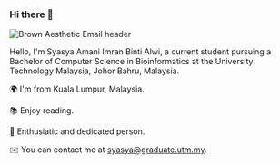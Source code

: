 ### Hi there 👋

![Brown Aesthetic Email header](https://github.com/syasyamani/syasyamani/assets/61147698/2e324250-ca14-4414-a132-fb0afc93835e)


Hello, I'm Syasya Amani Imran Binti Alwi, a current student pursuing a Bachelor of Computer Science in Bioinformatics at the University Technology Malaysia, Johor Bahru, Malaysia. 




🌍 I'm from Kuala Lumpur, Malaysia. 

📚 Enjoy reading. 

🤝 Enthusiatic and dedicated person. 

✉️  You can contact me at syasya@graduate.utm.my.
